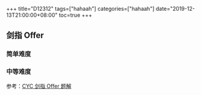 +++
title="D12312"
tags=["hahaah"]
categories=["hahaah"]
date="2019-12-13T21:00:00+08:00"
toc=true
+++

## 剑指 Offer

### 简单难度


### 中等难度

参考：[CYC  剑指 Offer 题解](https://github.com/CyC2018/CS-Notes/blob/master/notes/剑指%20Offer%20题解%20-%20目录.md)